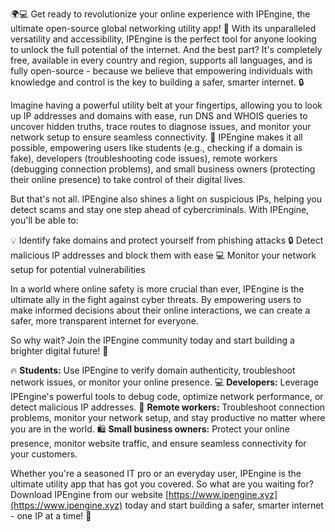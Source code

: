 🌍💻 Get ready to revolutionize your online experience with IPEngine, the ultimate open-source global networking utility app! 🚀 With its unparalleled versatility and accessibility, IPEngine is the perfect tool for anyone looking to unlock the full potential of the internet. And the best part? It's completely free, available in every country and region, supports all languages, and is fully open-source - because we believe that empowering individuals with knowledge and control is the key to building a safer, smarter internet. 🔒

Imagine having a powerful utility belt at your fingertips, allowing you to look up IP addresses and domains with ease, run DNS and WHOIS queries to uncover hidden truths, trace routes to diagnose issues, and monitor your network setup to ensure seamless connectivity. 📡 IPEngine makes it all possible, empowering users like students (e.g., checking if a domain is fake), developers (troubleshooting code issues), remote workers (debugging connection problems), and small business owners (protecting their online presence) to take control of their digital lives.

But that's not all. IPEngine also shines a light on suspicious IPs, helping you detect scams and stay one step ahead of cybercriminals. With IPEngine, you'll be able to:

💡 Identify fake domains and protect yourself from phishing attacks
🔒 Detect malicious IP addresses and block them with ease
💻 Monitor your network setup for potential vulnerabilities

In a world where online safety is more crucial than ever, IPEngine is the ultimate ally in the fight against cyber threats. By empowering users to make informed decisions about their online interactions, we can create a safer, more transparent internet for everyone.

So why wait? Join the IPEngine community today and start building a brighter digital future! 🌟

🔥 **Students:** Use IPEngine to verify domain authenticity, troubleshoot network issues, or monitor your online presence.
💻 **Developers:** Leverage IPEngine's powerful tools to debug code, optimize network performance, or detect malicious IP addresses.
🏢 **Remote workers:** Troubleshoot connection problems, monitor your network setup, and stay productive no matter where you are in the world.
🛍️ **Small business owners:** Protect your online presence, monitor website traffic, and ensure seamless connectivity for your customers.

Whether you're a seasoned IT pro or an everyday user, IPEngine is the ultimate utility app that has got you covered. So what are you waiting for? Download IPEngine from our website [https://www.ipengine.xyz](https://www.ipengine.xyz) today and start building a safer, smarter internet - one IP at a time! 🚀